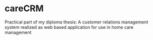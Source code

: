 # careCRM
Practical part of my diploma thesis: A customer relations management system realized as web based application for use in home care management


